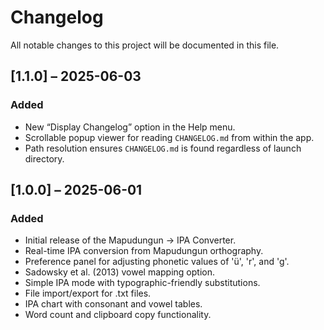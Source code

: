 # Changelog

All notable changes to this project will be documented in this file.

## [1.1.0] – 2025-06-03
### Added
- New “Display Changelog” option in the Help menu.
- Scrollable popup viewer for reading `CHANGELOG.md` from within the app.
- Path resolution ensures `CHANGELOG.md` is found regardless of launch directory.

## [1.0.0] – 2025-06-01
### Added
- Initial release of the Mapudungun → IPA Converter.
- Real-time IPA conversion from Mapudungun orthography.
- Preference panel for adjusting phonetic values of 'ü', 'r', and 'g'.
- Sadowsky et al. (2013) vowel mapping option.
- Simple IPA mode with typographic-friendly substitutions.
- File import/export for .txt files.
- IPA chart with consonant and vowel tables.
- Word count and clipboard copy functionality.
